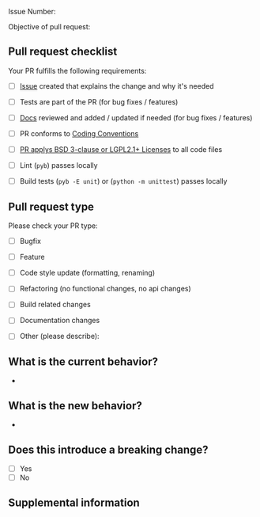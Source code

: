 <!-- For questions please refer to https://lava-nc.org/developer_guide.html#how-to-contribute-to-lava or ask in a comment below -->


<!-- All pull requests require an issue https://github.com/lava-nc/lava-dnf/issues -->

<!-- Insert issue here as "Issue Number: #XXXX", example "Issue Number: #19" -->
Issue Number: 

<!-- Insert one sentence pr objective here, can be copied from relevant issue. -->
Objective of pull request:

## Pull request checklist

Your PR fulfills the following requirements:
-   [ ] [Issue](https://github.com/lava-nc/lava-dnf/issues) created that explains the change and why it's needed
-   [ ] Tests are part of the PR (for bug fixes / features)
-   [ ] [Docs](https://github.com/lava-nc/docs) reviewed and added / updated if needed (for bug fixes / features)
-   [ ] PR conforms to [Coding Conventions](https://lava-nc.org/developer_guide.html#coding-conventions)
-   [ ] [PR applys BSD 3-clause or LGPL2.1+ Licenses](https://lava-nc.org/developer_guide.html#add-a-license) to all code files
-   [ ] Lint (`pyb`) passes locally
-   [ ] Build tests (`pyb -E unit`) or (`python -m unittest`) passes locally


## Pull request type

<!-- Please do not submit updates to dependencies unless it fixes an issue. --> 

<!-- Please limit your pull request to one type, submit multiple pull requests if needed. --> 

Please check your PR type:
-   [ ] Bugfix
-   [ ] Feature
-   [ ] Code style update (formatting, renaming)
-   [ ] Refactoring (no functional changes, no api changes)
-   [ ] Build related changes
-   [ ] Documentation changes
-   [ ] Other (please describe): 


## What is the current behavior?
<!-- Please describe the current behavior that you are modifying, can be copied from relevant issue. -->
-

## What is the new behavior?
<!-- Please describe the new behavior, can be copied from relevant issue. -->
-

## Does this introduce a breaking change?

-   [ ] Yes
-   [ ] No

<!-- If this introduces a breaking change, please describe the impact and migration path for existing applications below. -->


## Supplemental information

<!-- Any other information that is important to this PR. -->
